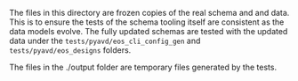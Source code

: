 <!--
  ~ Copyright (c) 2023-2025 Arista Networks, Inc.
  ~ Use of this source code is governed by the Apache License 2.0
  ~ that can be found in the LICENSE file.
  -->

The files in this directory are frozen copies of the real schema and and data.
This is to ensure the tests of the schema tooling itself are consistent as the data models evolve.
The fully updated schemas are tested with the updated data under the `tests/pyavd/eos_cli_config_gen` and `tests/pyavd/eos_designs` folders.

The files in the ./output folder are temporary files generated by the tests.
